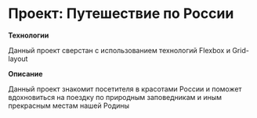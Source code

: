 # Проект: Путешествие по России

**Технологии**

Данный проект сверстан с использованием технологий Flexbox и Grid-layout

**Описание**

Данный проект знакомит посетителя в красотами России и поможет вдохновиться на поездку по природным заповедникам и иным прекрасным местам нашей Родины

